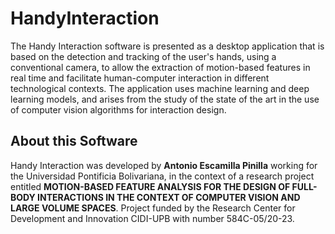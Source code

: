 # HandyInteraction

The Handy Interaction software is presented as a desktop application that is based on the detection and tracking of the 
user's hands, using a conventional camera, to allow the extraction of motion-based features in real time and facilitate 
human-computer interaction in different technological contexts. The application uses machine learning and deep learning 
models, and arises from the study of the state of the art in the use of computer vision algorithms for interaction 
design.
 
 ## About this Software
Handy Interaction was developed by **Antonio Escamilla Pinilla** working for the Universidad Pontificia Bolivariana, in 
the context of a research project entitled **MOTION-BASED FEATURE ANALYSIS FOR THE DESIGN OF FULL-BODY INTERACTIONS IN 
THE CONTEXT OF COMPUTER VISION AND LARGE VOLUME SPACES**. Project funded by the Research Center for Development and 
Innovation CIDI-UPB with number 584C-05/20-23.
